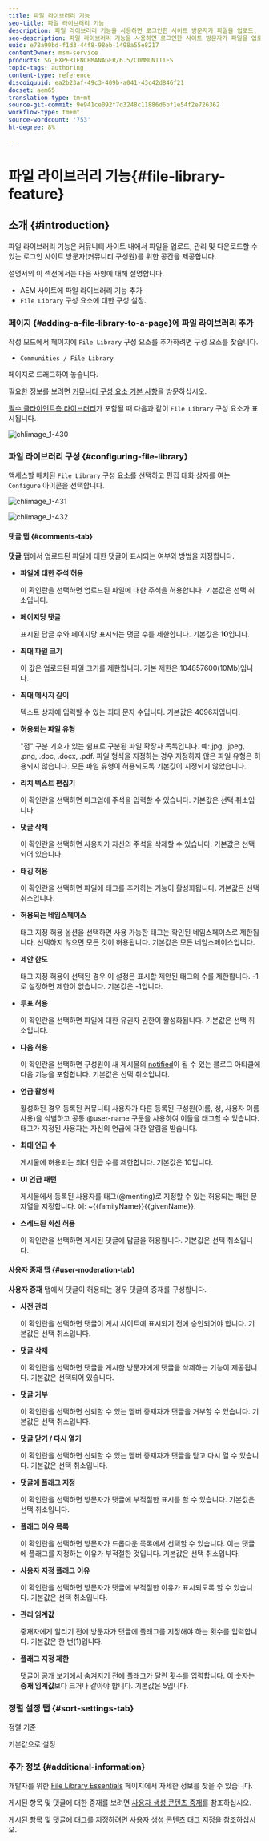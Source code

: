 ```yaml
---
title: 파일 라이브러리 기능
seo-title: 파일 라이브러리 기능
description: 파일 라이브러리 기능을 사용하면 로그인한 사이트 방문자가 파일을 업로드, 관리 및 다운로드할 수 있습니다
seo-description: 파일 라이브러리 기능을 사용하면 로그인한 사이트 방문자가 파일을 업로드, 관리 및 다운로드할 수 있습니다
uuid: e78a90bd-f1d3-44f8-98eb-1498a55e8217
contentOwner: msm-service
products: SG_EXPERIENCEMANAGER/6.5/COMMUNITIES
topic-tags: authoring
content-type: reference
discoiquuid: ea2b23af-49c3-409b-a041-43c42d846f21
docset: aem65
translation-type: tm+mt
source-git-commit: 9e941ce092f7d3248c11886d6bf1e54f2e726362
workflow-type: tm+mt
source-wordcount: '753'
ht-degree: 8%

---
```



# 파일 라이브러리 기능{#file-library-feature}

## 소개 {#introduction}

파일 라이브러리 기능은 커뮤니티 사이트 내에서 파일을 업로드, 관리 및 다운로드할 수 있는 로그인 사이트 방문자(커뮤니티 구성원)를 위한 공간을 제공합니다.

설명서의 이 섹션에서는 다음 사항에 대해 설명합니다.

* AEM 사이트에 파일 라이브러리 기능 추가
* `File Library` 구성 요소에 대한 구성 설정.

### 페이지 {#adding-a-file-library-to-a-page}에 파일 라이브러리 추가

작성 모드에서 페이지에 `File Library` 구성 요소를 추가하려면 구성 요소를 찾습니다.

* `Communities / File Library`

페이지로 드래그하여 놓습니다.

필요한 정보를 보려면 [커뮤니티 구성 요소 기본 사항](/help/communities/basics.md)을 방문하십시오.

[필수 클라이언트측 라이브러리](/help/communities/essentials-file-library.md#essentials-for-client-side)가 포함될 때 다음과 같이 `File Library` 구성 요소가 표시됩니다.

![chlimage_1-430](assets/chlimage_1-430.png)

### 파일 라이브러리 구성 {#configuring-file-library}

액세스할 배치된 `File Library` 구성 요소를 선택하고 편집 대화 상자를 여는 `Configure` 아이콘을 선택합니다.

![chlimage_1-431](assets/chlimage_1-431.png)

![chlimage_1-432](assets/chlimage_1-432.png)

#### 댓글 탭 {#comments-tab}

**댓글** 탭에서 업로드된 파일에 대한 댓글이 표시되는 여부와 방법을 지정합니다.

* **파일에 대한 주석 허용**

   이 확인란을 선택하면 업로드된 파일에 대한 주석을 허용합니다. 기본값은 선택 취소입니다.

* **페이지당 댓글**

   표시된 답글 수와 페이지당 표시되는 댓글 수를 제한합니다. 기본값은 **10**&#x200B;입니다.

* **최대 파일 크기**

   이 값은 업로드된 파일 크기를 제한합니다. 기본 제한은 104857600(10Mb)입니다.

* **최대 메시지 길이**

   텍스트 상자에 입력할 수 있는 최대 문자 수입니다. 기본값은 4096자입니다.

* **허용되는 파일 유형**

   &quot;점&quot; 구분 기호가 있는 쉼표로 구분된 파일 확장자 목록입니다. 예:.jpg, .jpeg, .png, .doc, .docx, .pdf. 파일 형식을 지정하는 경우 지정하지 않은 파일 유형은 허용되지 않습니다. 모든 파일 유형이 허용되도록 기본값이 지정되지 않았습니다.

* **리치 텍스트 편집기**

   이 확인란을 선택하면 마크업에 주석을 입력할 수 있습니다. 기본값은 선택 취소입니다.

* **댓글 삭제**

   이 확인란을 선택하면 사용자가 자신의 주석을 삭제할 수 있습니다. 기본값은 선택되어 있습니다.

* **태깅 허용**

   이 확인란을 선택하면 파일에 태그를 추가하는 기능이 활성화됩니다. 기본값은 선택 취소입니다.

* **허용되는 네임스페이스**

   태그 지정 허용 옵션을 선택하면 사용 가능한 태그는 확인된 네임스페이스로 제한됩니다. 선택하지 않으면 모든 것이 허용됩니다. 기본값은 모든 네임스페이스입니다.

* **제안 한도**

   태그 지정 허용이 선택된 경우 이 설정은 표시할 제안된 태그의 수를 제한합니다. -1로 설정하면 제한이 없습니다. 기본값은 -1입니다.

* **투표 허용**

   이 확인란을 선택하면 파일에 대한 유권자 권한이 활성화됩니다. 기본값은 선택 취소입니다.

* **다음 허용**

   이 확인란을 선택하면 구성원이 새 게시물의 [notified](/help/communities/notifications.md)이 될 수 있는 블로그 아티클에 다음 기능을 포함합니다. 기본값은 선택 취소입니다.

* **언급 활성화**

   활성화된 경우 등록된 커뮤니티 사용자가 다른 등록된 구성원(이름, 성, 사용자 이름 사용)을 식별하고 공통 @user-name 구문을 사용하여 이들을 태그할 수 있습니다. 태그가 지정된 사용자는 자신의 언급에 대한 알림을 받습니다.

* **최대 언급 수**

   게시물에 허용되는 최대 언급 수를 제한합니다. 기본값은 10입니다.

* **UI 언급 패턴**

   게시물에서 등록된 사용자를 태그(@menting)로 지정할 수 있는 허용되는 패턴 문자열을 지정합니다. 예: ~{{familyName}}{{givenName}}.

* **스레드된 회신 허용**

   이 확인란을 선택하면 게시된 댓글에 답글을 허용합니다. 기본값은 선택 취소입니다.

#### 사용자 중재 탭 {#user-moderation-tab}

**사용자 중재** 탭에서 댓글이 허용되는 경우 댓글의 중재를 구성합니다.

* **사전 관리**

   이 확인란을 선택하면 댓글이 게시 사이트에 표시되기 전에 승인되어야 합니다. 기본값은 선택 취소입니다.

* **댓글 삭제**

   이 확인란을 선택하면 댓글을 게시한 방문자에게 댓글을 삭제하는 기능이 제공됩니다. 기본값은 선택되어 있습니다.

* **댓글 거부**

   이 확인란을 선택하면 신뢰할 수 있는 멤버 중재자가 댓글을 거부할 수 있습니다. 기본값은 선택 취소입니다.

* **댓글 닫기 / 다시 열기**

   이 확인란을 선택하면 신뢰할 수 있는 멤버 중재자가 댓글을 닫고 다시 열 수 있습니다. 기본값은 선택 취소입니다.

* **댓글에 플래그 지정**

   이 확인란을 선택하면 방문자가 댓글에 부적절한 표시를 할 수 있습니다. 기본값은 선택 취소입니다.

* **플래그 이유 목록**

   이 확인란을 선택하면 방문자가 드롭다운 목록에서 선택할 수 있습니다. 이는 댓글에 플래그를 지정하는 이유가 부적절한 것입니다. 기본값은 선택 취소입니다.

* **사용자 지정 플래그 이유**

   이 확인란을 선택하면 방문자가 댓글에 부적절한 이유가 표시되도록 할 수 있습니다. 기본값은 선택 취소입니다.

* **관리 임계값**

   중재자에게 알리기 전에 방문자가 댓글에 플래그를 지정해야 하는 횟수를 입력합니다. 기본값은 한 번(**1**)입니다.

* **플래그 지정 제한**

   댓글이 공개 보기에서 숨겨지기 전에 플래그가 달린 횟수를 입력합니다. 이 숫자는 **중재 임계값**&#x200B;보다 크거나 같아야 합니다. 기본값은 5입니다.

### 정렬 설정 탭 {#sort-settings-tab}

정렬 기준

기본값으로 설정

### 추가 정보 {#additional-information}

개발자를 위한 [File Library Essentials](/help/communities/essentials-file-library.md) 페이지에서 자세한 정보를 찾을 수 있습니다.

게시된 항목 및 댓글에 대한 중재를 보려면 [사용자 생성 콘텐츠 중재](/help/communities/moderate-ugc.md)를 참조하십시오.

게시된 항목 및 댓글에 태그를 지정하려면 [사용자 생성 콘텐츠 태그 지정](/help/communities/tag-ugc.md)을 참조하십시오.
